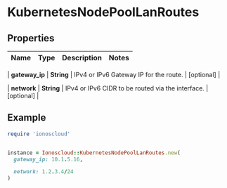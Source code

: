 # KubernetesNodePoolLanRoutes

## Properties

| Name | Type | Description | Notes |
| ---- | ---- | ----------- | ----- |

| **gateway_ip** | **String** | IPv4 or IPv6 Gateway IP for the route. | [optional] |

| **network** | **String** | IPv4 or IPv6 CIDR to be routed via the interface. | [optional] |

## Example

```ruby
require 'ionoscloud'


instance = Ionoscloud::KubernetesNodePoolLanRoutes.new(
  gateway_ip: 10.1.5.16,

  network: 1.2.3.4/24
)
```


